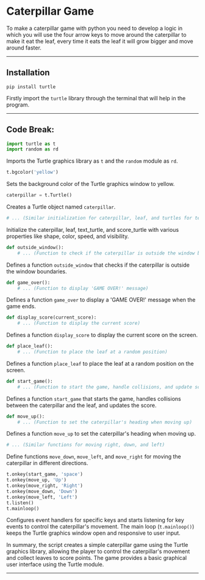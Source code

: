 # Caterpillar Game

To make a caterpillar game with python you need to develop a logic in which you will use the four arrow keys to move around the caterpillar to make it eat the leaf, every time it eats the leaf it will grow bigger and move around faster.

-----

## Installation

```
pip install turtle
```
Firstly import the `turtle` library through the terminal that will help in the program.

-----

## Code Break:

```python
import turtle as t
import random as rd
```

Imports the Turtle graphics library as `t` and the `random` module as `rd`.

```python
t.bgcolor('yellow')
```

Sets the background color of the Turtle graphics window to yellow.

```python
caterpillar = t.Turtle()
```

Creates a Turtle object named `caterpillar`.

```python
# ... (Similar initialization for caterpillar, leaf, and turtles for text and score)
```

Initialize the caterpillar, leaf, text_turtle, and score_turtle with various properties like shape, color, speed, and visibility.

```python
def outside_window():
    # ... (Function to check if the caterpillar is outside the window boundaries)
```

Defines a function `outside_window` that checks if the caterpillar is outside the window boundaries.

```python
def game_over():
    # ... (Function to display 'GAME OVER!' message)
```

Defines a function `game_over` to display a 'GAME OVER!' message when the game ends.

```python
def display_score(current_score):
    # ... (Function to display the current score)
```

Defines a function `display_score` to display the current score on the screen.

```python
def place_leaf():
    # ... (Function to place the leaf at a random position)
```

Defines a function `place_leaf` to place the leaf at a random position on the screen.

```python
def start_game():
    # ... (Function to start the game, handle collisions, and update score)
```

Defines a function `start_game` that starts the game, handles collisions between the caterpillar and the leaf, and updates the score.

```python
def move_up():
    # ... (Function to set the caterpillar's heading when moving up)
```

Defines a function `move_up` to set the caterpillar's heading when moving up.

```python
# ... (Similar functions for moving right, down, and left)
```

Define functions `move_down`, `move_left`, and `move_right` for moving the caterpillar in different directions.

```python
t.onkey(start_game, 'space')
t.onkey(move_up, 'Up')
t.onkey(move_right, 'Right')
t.onkey(move_down, 'Down')
t.onkey(move_left, 'Left')
t.listen()
t.mainloop()
```

Configures event handlers for specific keys and starts listening for key events to control the caterpillar's movement. The main loop (`t.mainloop()`) keeps the Turtle graphics window open and responsive to user input.

In summary, the script creates a simple caterpillar game using the Turtle graphics library, allowing the player to control the caterpillar's movement and collect leaves to score points. The game provides a basic graphical user interface using the Turtle module.

-----